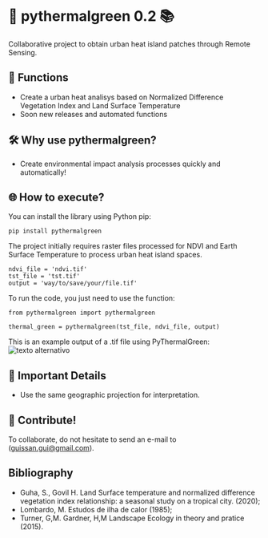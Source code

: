 # 🚀  pythermalgreen 0.2 📚
Collaborative project to obtain urban heat island patches through Remote Sensing.

## 🎯 Functions
* Create a urban heat analisys based on Normalized Difference Vegetation Index and Land Surface Temperature
* Soon new releases and automated functions

## 🛠️ Why use pythermalgreen?

* Create environmental impact analysis processes quickly and automatically!
  
## 🌐 How to execute?

You can install the library using Python pip:

```
pip install pythermalgreen
```

The project initially requires raster files processed for NDVI and Earth Surface Temperature to process urban heat island spaces.
```
ndvi_file = 'ndvi.tif'
tst_file = 'tst.tif'
output = 'way/to/save/your/file.tif'
```
To run the code, you just need to use the function:
```
from pythermalgreen import pythermalgreen

thermal_green = pythermalgreen(tst_file, ndvi_file, output)
```
This is an example output of a .tif file using PyThermalGreen:
![texto alternativo](https://github.com/guilherber/PyThermalGreen/raw/main/docs/example.jpg)

## 🔗 Important Details

* Use the same geographic projection for interpretation.

## 🙌 Contribute!

To collaborate, do not hesitate to send an e-mail to (guissan.gui@gmail.com).

## Bibliography

* Guha, S., Govil H. Land Surface temperature and normalized difference vegetation index relationship: a seasonal study on a tropical city. (2020);
* Lombardo, M. Estudos de ilha de calor (1985);
* Turner, G,M. Gardner, H,M Landscape Ecology in theory and pratice (2015).


